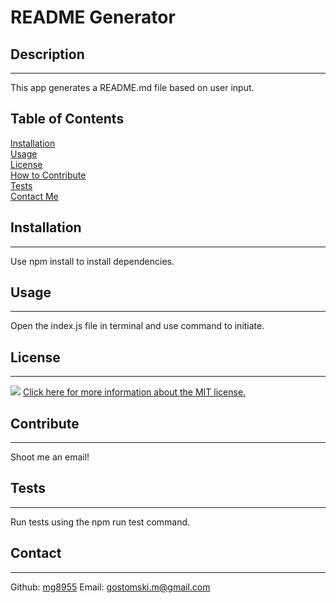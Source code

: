 # README Generator
 ## Description
 ---
 This app generates a README.md file based on user input.
 ## Table of Contents
 [Installation](#installation)  
   [Usage](#usage)  
    [License](#license)  
     [How to Contribute](#contribute)  
      [Tests](#tests)  
       [Contact Me](#contact)
 ## Installation
 ---
 Use npm install to install dependencies.
 ## Usage
 ---
 Open the index.js file in terminal and use <node index.js> command to initiate.
 ## License
 ---
 ![](https://img.shields.io/badge/license-MIT-brightgreen) [Click here for more information about the MIT license.](https://choosealicense.com/licenses/mit/)
 
 ## Contribute
 ---
 Shoot me an email!
 ## Tests
 ---
 Run tests using the npm run test command.
 ## Contact
 ---
 Github: [mg8955](https://github.com/mg8955)
Email: gostomski.m@gmail.com
